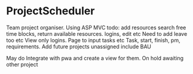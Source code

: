 # ProjectScheduler
Team project organiser. Using ASP MVC
todo:
add resources
search free time blocks, return available resources.
logins, edit etc
Need to add leave too etc
View only logins.
Page to input tasks etc
Task, start, finish, pm, requirements. 
Add future projects unassigned
include BAU

May do
Integrate with pwa and create a view for them.
On hold awaiting other project
